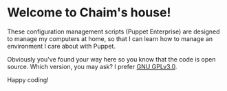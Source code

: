 Welcome to Chaim's house!
=========================

These configuration management scripts (Puppet Enterprise) are designed to manage my computers at home, so that I can learn how to manage an environment I care about with Puppet.

Obviously you've found your way here so you know that the code is open source. Which version, you may ask? I prefer [GNU GPLv3.0](http://www.gnu.org/licenses/gpl-3.0.en.html).

Happy coding!
